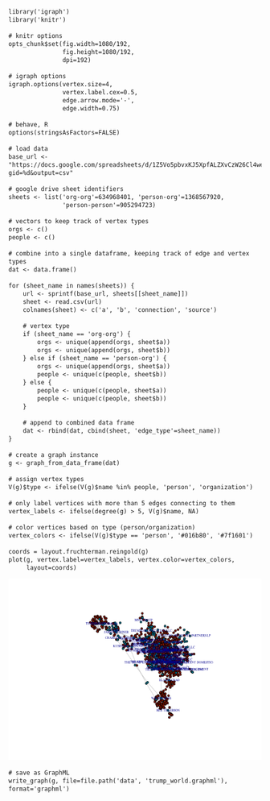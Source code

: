     library('igraph')
    library('knitr')

    # knitr options
    opts_chunk$set(fig.width=1080/192,
                   fig.height=1080/192,
                   dpi=192)

    # igraph options
    igraph.options(vertex.size=4,
                   vertex.label.cex=0.5,
                   edge.arrow.mode='-',
                   edge.width=0.75)

    # behave, R
    options(stringsAsFactors=FALSE)

    # load data
    base_url <- "https://docs.google.com/spreadsheets/d/1Z5Vo5pbvxKJ5XpfALZXvCzW26Cl4we3OaN73K9Ae5Ss/pub?gid=%d&output=csv"

    # google drive sheet identifiers
    sheets <- list('org-org'=634968401, 'person-org'=1368567920,
                   'person-person'=905294723)

    # vectors to keep track of vertex types
    orgs <- c()
    people <- c()

    # combine into a single dataframe, keeping track of edge and vertex types
    dat <- data.frame()

    for (sheet_name in names(sheets)) {
        url <- sprintf(base_url, sheets[[sheet_name]])
        sheet <- read.csv(url)
        colnames(sheet) <- c('a', 'b', 'connection', 'source')

        # vertex type
        if (sheet_name == 'org-org') {
            orgs <- unique(append(orgs, sheet$a))
            orgs <- unique(append(orgs, sheet$b))
        } else if (sheet_name == 'person-org') {
            orgs <- unique(append(orgs, sheet$a))
            people <- unique(c(people, sheet$b))
        } else {
            people <- unique(c(people, sheet$a))
            people <- unique(c(people, sheet$b))
        }

        # append to combined data frame
        dat <- rbind(dat, cbind(sheet, 'edge_type'=sheet_name))
    }

    # create a graph instance
    g <- graph_from_data_frame(dat)

    # assign vertex types
    V(g)$type <- ifelse(V(g)$name %in% people, 'person', 'organization')

    # only label vertices with more than 5 edges connecting to them
    vertex_labels <- ifelse(degree(g) > 5, V(g)$name, NA)

    # color vertices based on type (person/organization)
    vertex_colors <- ifelse(V(g)$type == 'person', '#016b80', '#7f1601')

    coords = layout.fruchterman.reingold(g)
    plot(g, vertex.label=vertex_labels, vertex.color=vertex_colors,
         layout=coords)

![](README_files/figure-markdown_strict/unnamed-chunk-1-1.png)

    # save as GraphML
    write_graph(g, file=file.path('data', 'trump_world.graphml'), format='graphml')
